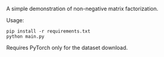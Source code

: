A simple demonstration of non-negative matrix factorization.

Usage:

```
pip install -r requirements.txt
python main.py
```

Requires PyTorch only for the dataset download.

